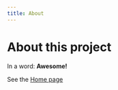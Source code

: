 ```yaml
---
title: About
---
```


# About this project

In a word: **Awesome!**

See the [Home page](/test-2/README.md)
